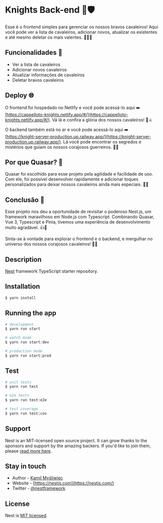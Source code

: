 # Knights Back-end 👑🛡️

Esse é o frontend simples para gerenciar os nossos bravos cavaleiros! Aqui você pode ver a lista de cavaleiros, adicionar novos, atualizar os existentes e até mesmo deletar os mais valentes. 🦸‍♂️💪

## Funcionalidades 🚀

- Ver a lista de cavaleiros
- Adicionar novos cavaleiros
- Atualizar informações de cavaleiros
- Deletar bravos cavaleiros

## Deploy 🌐

O frontend foi hospedado no Netlify e você pode acessá-lo aqui ➡️ [https://cappelloto-knights.netlify.app/#/](https://cappelloto-knights.netlify.app/#/). Vá lá e confira a glória dos nossos cavaleiros! 🏰⚔️

O backend também está no ar e você pode acessá-lo aqui ➡️ [https://knight-server-production.up.railway.app/](https://knight-server-production.up.railway.app/). Lá você pode encontrar os segredos e mistérios que guiam os nossos corajosos guerreiros. 🏴󠁧󠁢󠁥󠁮󠁧󠁿🏰

## Por que Quasar? 🤔

Quasar foi escolhido para esse projeto pela agilidade e facilidade de uso. Com ele, foi possível desenvolver rapidamente e adicionar toques personalizados para deixar nossos cavaleiros ainda mais especiais. 🚀💨

## Conclusão 🏁

Esse projeto nos deu a oportunidade de revisitar o poderoso Nest.js, um framework maravilhoso em Node.js com Typescript. Combinando Quasar, Vue 3, Typescript e Pinia, tivemos uma experiência de desenvolvimento muito agradável. 👍🎉

Sinta-se à vontade para explorar o frontend e o backend, e mergulhar no universo dos nossos corajosos cavaleiros! 🐴🌟

## Description

[Nest](https://github.com/nestjs/nest) framework TypeScript starter repository.

## Installation

```bash
$ yarn install
```

## Running the app

```bash
# development
$ yarn run start

# watch mode
$ yarn run start:dev

# production mode
$ yarn run start:prod
```

## Test

```bash
# unit tests
$ yarn run test

# e2e tests
$ yarn run test:e2e

# test coverage
$ yarn run test:cov
```

## Support

Nest is an MIT-licensed open source project. It can grow thanks to the sponsors and support by the amazing backers. If you'd like to join them, please [read more here](https://docs.nestjs.com/support).

## Stay in touch

- Author - [Kamil Myśliwiec](https://kamilmysliwiec.com)
- Website - [https://nestjs.com](https://nestjs.com/)
- Twitter - [@nestframework](https://twitter.com/nestframework)

## License

Nest is [MIT licensed](LICENSE).
